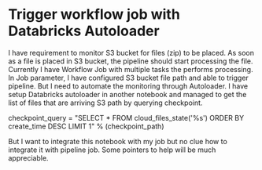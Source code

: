 
# Trigger workflow job with Databricks Autoloader

I have requirement to monitor S3 bucket for files (zip) to be placed. As soon as a file is placed in S3 bucket, the pipeline should start processing the file. Currently I have Workflow Job with multiple tasks the performs processing. In Job parameter, I have configured S3 bucket file path and able to trigger pipeline. But I need to automate the monitoring through Autoloader. I have setup Databricks autoloader in another notebook and managed to get the list of files that are arriving S3 path by querying checkpoint.


checkpoint_query = "SELECT * FROM cloud_files_state('%s') ORDER BY create_time DESC LIMIT 1" % (checkpoint_path)



But I want to integrate this notebook with my job but no clue how to integrate it with pipeline job. Some pointers to help will be much appreciable.

        